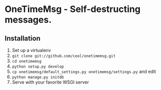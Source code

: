 # OneTimeMsg - Self-destructing messages.

## Installation

1. Set up a virtualenv
2. `git clone git://github.com/ceol/onetimemsg.git`
3. `cd onetimemsg`
4. `python setup.py develop`
5. `cp onetimemsg/default_settings.py onetimemsg/settings.py` and edit
6. `python manage.py initdb`
7. Serve with your favorite WSGI server